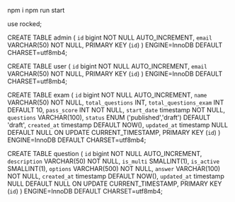 npm i 
npm run start



 use rocked;

CREATE TABLE admin (
  `id` bigint NOT NULL AUTO_INCREMENT,
  `email` VARCHAR(50) NOT NULL,
  PRIMARY KEY (`id`)
) ENGINE=InnoDB DEFAULT CHARSET=utf8mb4;





CREATE TABLE user (
  `id` bigint NOT NULL AUTO_INCREMENT,
  `email` VARCHAR(50) NOT NULL,
  PRIMARY KEY (`id`)
) ENGINE=InnoDB DEFAULT CHARSET=utf8mb4;







CREATE TABLE exam (
  `id` bigint NOT NULL AUTO_INCREMENT,
  `name` VARCHAR(50) NOT NULL,
  `total_questions` INT,
  `total_questions_exam` INT DEFAULT 10,
  `pass_score` INT NOT NULL,
  `start_date` timestamp NOT NULL,
  `questions` VARCHAR(100),
  `status` ENUM ('published','draft') DEFAULT 'draft',
  `created_at` timestamp DEFAULT NOW(),
  `updated_at` timestamp NULL DEFAULT NULL ON UPDATE CURRENT_TIMESTAMP,
  PRIMARY KEY (`id`)
) ENGINE=InnoDB DEFAULT CHARSET=utf8mb4;







CREATE TABLE question (
  `id` bigint NOT NULL AUTO_INCREMENT,
  `description` VARCHAR(50) NOT NULL,
  `is_multi` SMALLINT(1),
  `is_active` SMALLINT(1),
  `options` VARCHAR(500) NOT NULL,
  `answer` VARCHAR(100) NOT NULL,
  `created_at` timestamp DEFAULT NOW(),
  `updated_at` timestamp NULL DEFAULT NULL ON UPDATE CURRENT_TIMESTAMP,
  PRIMARY KEY (`id`)
) ENGINE=InnoDB DEFAULT CHARSET=utf8mb4;
